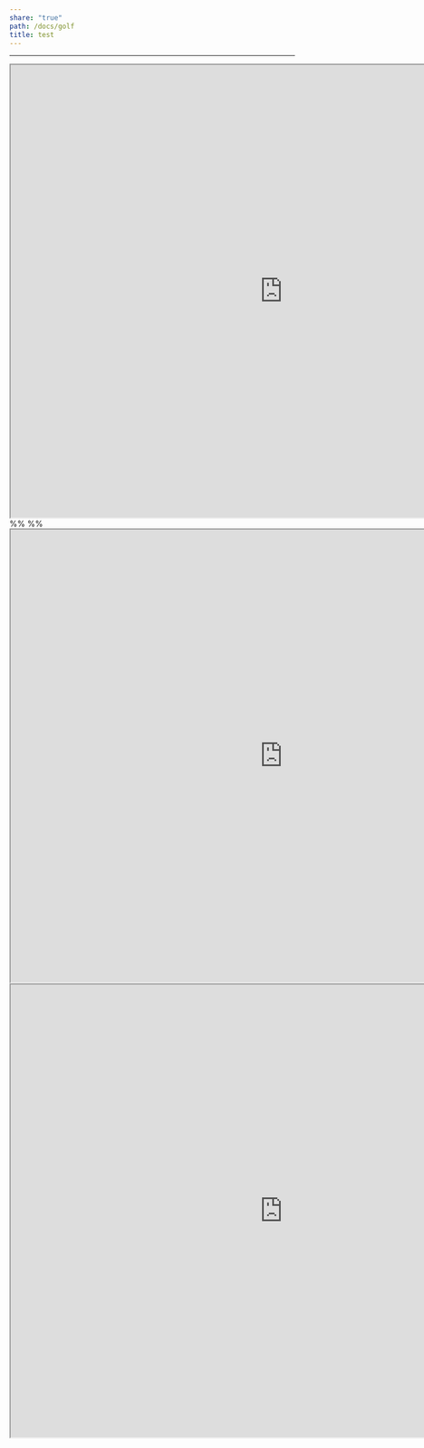 ```yaml
---
share: "true"
path: /docs/golf
title: test
---
```

---

<iframe src="https://raw.githubusercontent.com/matchavez/matchavez.github.io/main/docs/golf/equipment.md" style="height:800px;width:960px;">
</iframe>%%  %%


<iframe src="https://github.com/matchavez/matchavez.github.io/blob/main/docs/golf/equipment.md" style="height:800px;width:960px;">
</iframe>




<iframe src="https://matchavez.com/golf/equipment" style="height:800px;width:960px;"</iframe>
